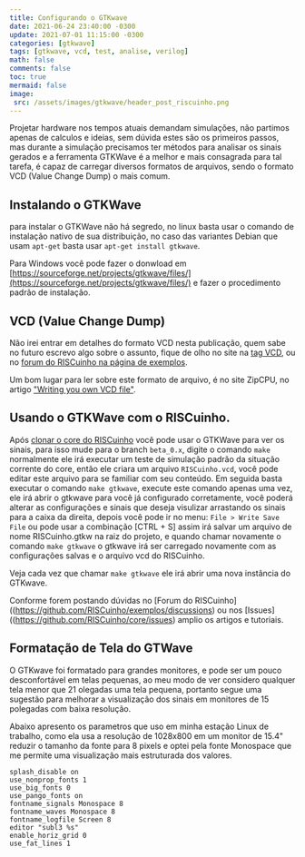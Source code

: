 ```yaml
---
title: Configurando o GTKwave
date: 2021-06-24 23:40:00 -0300
update: 2021-07-01 11:15:00 -0300
categories: [gtkwave]
tags: [gtkwave, vcd, test, analise, verilog]
math: false
comments: false
toc: true
mermaid: false
image:
 src: /assets/images/gtkwave/header_post_riscuinho.png
---
```


Projetar hardware nos tempos atuais demandam simulações, não partimos apenas de calculos e ideias, sem dúvida estes são os primeiros passos, mas durante a simulação precisamos ter métodos para analisar os sinais gerados e a ferramenta GTKWave é a melhor e mais consagrada para tal tarefa, é capaz de carregar diversos formatos de arquivos, sendo o formato VCD (Value Change Dump) o mais comum.

## Instalando o GTKWave

para instalar o GTKWave não há segredo, no linux basta usar o comando de instalação nativo de sua distribuição, no caso das variantes Debian que usam `apt-get` basta usar `apt-get install gtkwave`.

Para Windows você pode fazer o donwload em [https://sourceforge.net/projects/gtkwave/files/](https://sourceforge.net/projects/gtkwave/files/) e fazer o procedimento padrão de instalação.

## VCD (Value Change Dump)

Não irei entrar em detalhes do formato VCD nesta publicação, quem sabe no futuro escrevo algo sobre o assunto, fique de olho no site na [tag VCD](/tags/vcd), ou no [forum do RISCuinho na página de exemplos](https://github.com/RISCuinho/exemplos/discussions).

Um bom lugar para ler sobre este formato de arquivo, é no site  ZipCPU, no artigo ["Writing you own VCD file"](https://zipcpu.com/blog/2017/07/31/vcd.html).

## Usando o GTKWave com o RISCuinho.

Após [clonar o core do RISCuinho](/posts/Clonando_o_Core_Riscuinho/) você pode usar o GTKWave para ver os sinais, para isso mude para o branch `beta_0.x`, digite o comando `make` normalmente ele irá executar um teste de simulação padrão da situação corrente do core, então ele criara um arquivo `RISCuinho.vcd`, você pode editar este arquivo para se familiar com seu conteúdo. Em seguida basta executar o comando `make gtkwave`, execute este comando apenas uma vez, ele irá abrir o gtkwave para você já configurado corretamente, você poderá alterar as configurações e sinais que deseja visulizar arrastando os sinais para a caixa da direita, depois você pode ir no menu: `File > Write Save File` ou pode usar a combinação [CTRL + S] assim irá salvar um arquivo de nome RISCuinho.gtkw na raiz do projeto, e quando chamar novamente o comando `make gtkwave` o gtkwave irá ser carregado novamente com as configurações salvas e o arquivo vcd do RISCuinho.

Veja cada vez que chamar `make gtkwave` ele irá abrir uma nova instância do GTKwave.

Conforme forem postando dúvidas no [Forum do RISCuinho]((https://github.com/RISCuinho/exemplos/discussions) ou nos [Issues]((https://github.com/RISCuinho/core/issues) amplio os artigos e tutoriais.

## Formatação de Tela do GTWave

O GTKwave foi formatado para grandes monitores, e pode ser um pouco desconfortável em telas pequenas, ao meu modo de ver considero qualquer tela menor que 21 olegadas uma tela pequena, portanto segue uma sugestão para melhorar a visualização dos sinais em monitores de 15 polegadas com baixa resolução.

Abaixo apresento os parametros que uso em minha estação Linux de trabalho, como ela usa a resolução de 1028x800 em um monitor de 15.4" reduzir o tamanho da fonte para 8 pixels e optei pela fonte Monospace que me permite uma visualização mais estruturada dos valores.

```
splash_disable on
use_nonprop_fonts 1
use_big_fonts 0
use_pango_fonts on
fontname_signals Monospace 8
fontname_waves Monospace 8
fontname_logfile Screen 8
editor "subl3 %s"
enable_horiz_grid 0
use_fat_lines 1
```
